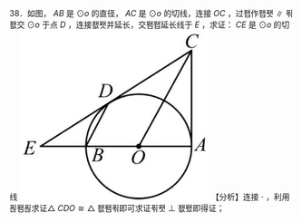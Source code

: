 38．如图， $A B$ 是 $\odot o$ 的直径， $A C$ 是 $\odot o$ 的切线，连接 $O C$ ，过퐵作퐵퐷 ∥ 푂퐶交 $\odot o$ 于点 $D$ ，连接퐶퐷并延长，交퐴퐵延长线于 $E$ ，求证： $C E$ 是 $\odot o$ 的切线
![](<../../qs_image_DB/专题3-6__圆的综合（27类题型）（解析版）/48e332ec7c027c1b8bbc5c7954f624e28b614901fcd7f3eb030ddf295c5a2cf1.jpg>)
【分析】连接 $\cdot$ ，利用푆퐴푆求证△ $C D O \cong \triangle$ 퐶퐴푂即可求证푂퐷 ⊥ 퐶퐸即得证；
